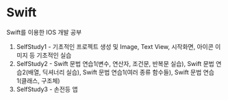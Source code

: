 # Swift
Swift를 이용한 IOS 개발 공부

1. SelfStudy1 - 기초적인 프로젝트 생성 및 Image, Text View, 시작화면, 아이콘 이미지 등 기초적인 실습
2. SelfStudy2 - Swift 문법 연습1(변수, 연산자, 조건문, 반복문 실습), Swift 문법 연습2(배열, 딕셔너리 실습), Swift 문법 연습1(여러 종류 함수들), Swift 문법 연습1(클래스, 구조체)
3. SelfStudy3 - 손전등 앱 
